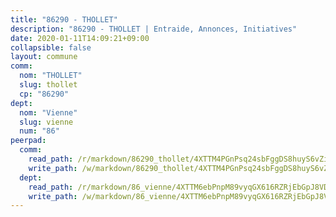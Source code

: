 ```yaml
---
title: "86290 - THOLLET"
description: "86290 - THOLLET | Entraide, Annonces, Initiatives"
date: 2020-01-11T14:09:21+09:00
collapsible: false
layout: commune
comm:
  nom: "THOLLET"
  slug: thollet
  cp: "86290"
dept:
  nom: "Vienne"
  slug: vienne
  num: "86"
peerpad:
  comm:
    read_path: /r/markdown/86290_thollet/4XTTM4PGnPsq24sbFggDS8huyS6vZi5vKjT7wkUXiTubBJjTw
    write_path: /w/markdown/86290_thollet/4XTTM4PGnPsq24sbFggDS8huyS6vZi5vKjT7wkUXiTubBJjTw-K3TgUHtTwWXBYNaaEbBwKubSdrcoZPqt2Uwb2GksWRhQeeSMk7kwJSggbq7Lz55mBgivhGT3WvCGWpsXodt4NLsq45bsQF5qqvdyuTw8Q7t7uqWGss2btt94wmFffDrj5qX2rmbo
  dept:
    read_path: /r/markdown/86_vienne/4XTTM6ebPnpM89vyqGX616RZRjEbGpJ8VDNVdSCrMHCb86ALN
    write_path: /w/markdown/86_vienne/4XTTM6ebPnpM89vyqGX616RZRjEbGpJ8VDNVdSCrMHCb86ALN-K3TgUEmU2PzobkNvYrNtR4DXtgm1qYeknzdEZmszmUFpRSMDjV62q8xZv1nUQEJqGnnT9H399N9TnzZMyT3rgAM3pHPbqGxVD33vWNzCSkbf2kxHwBfenpixiJuwbWaCBERwmNeA
---
```


